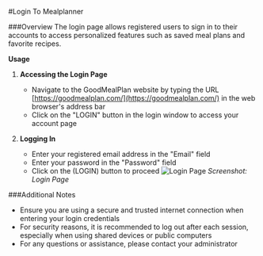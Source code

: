 #Login To Mealplanner 

###Overview
The login page allows registered users to sign in to their accounts to access personalized features such as saved meal plans and  favorite recipes.

**Usage**

1. **Accessing the Login Page**
    - Navigate to the GoodMealPlan website by typing the URL [https://goodmealplan.com/](https://goodmealplan.com/) in the web browser's address bar
    - Click on the "LOGIN" button in the login window to access your account page

2. **Logging In**
    - Enter your registered email address in the "Email" field
    - Enter your password in the "Password" field
    - Click on the (LOGIN) button to proceed
![Login Page](https://snipboard.io/bVYejn.jpg)
*Screenshot: Login Page*

###Additional Notes
- Ensure you are using a secure and trusted internet connection when entering your login credentials
- For security reasons, it is recommended to log out after each session, especially when using shared devices or public computers
- For any questions or assistance, please contact your administrator
